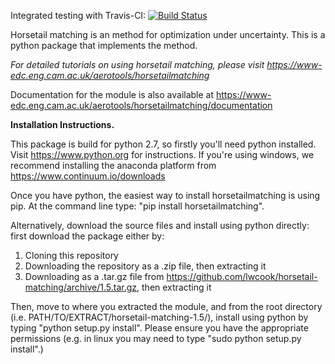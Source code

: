 Integrated testing with Travis-CI: [![Build Status](https://travis-ci.org/lwcook/horsetail-matching.svg?branch=master)](https://travis-ci.org/lwcook/horsetail-matching.svg?branch=master)

Horsetail matching is an method for optimization under uncertainty. This is a python package that implements the method.

*For detailed tutorials on using horsetail matching, please visit https://www-edc.eng.cam.ac.uk/aerotools/horsetailmatching*

Documentation for the module is also available at https://www-edc.eng.cam.ac.uk/aerotools/horsetailmatching/documentation

**Installation Instructions.**

This package is build for python 2.7, so firstly you'll need python installed. Visit https://www.python.org for instructions. If you're using windows, we recommend installing the anaconda platform from https://www.continuum.io/downloads

Once you have python, the easiest way to install horsetailmatching is using pip. At the command line type: "pip install horsetailmatching".

Alternatively, download the source files and install using python directly: first download the package either by:
1) Cloning this repository
2) Downloading the repository as a .zip file, then extracting it
4) Downloading as a .tar.gz file from https://github.com/lwcook/horsetail-matching/archive/1.5.tar.gz, then extracting it

Then, move to where you extracted the module, and from the root directory (i.e. PATH/TO/EXTRACT/horsetail-matching-1.5/), install using python by typing "python setup.py install". Please ensure you have the appropriate permissions (e.g. in linux you may need to type "sudo python setup.py install".)
